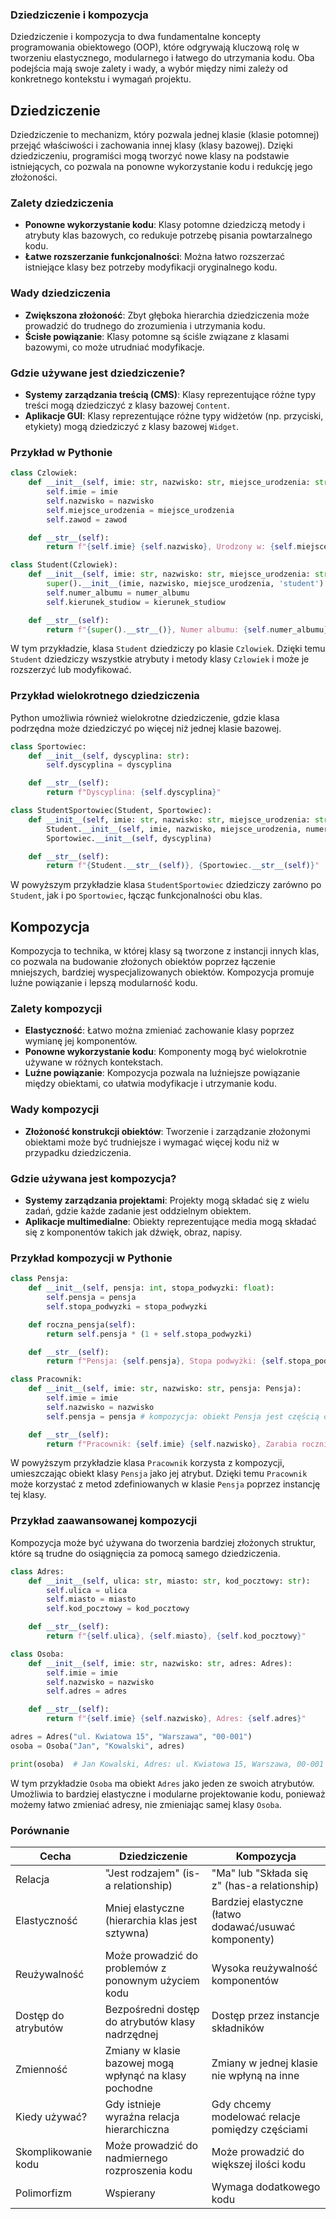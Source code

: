 ### Dziedziczenie i kompozycja

Dziedziczenie i kompozycja to dwa fundamentalne koncepty programowania obiektowego (OOP), które odgrywają kluczową rolę w tworzeniu elastycznego, modularnego i łatwego do utrzymania kodu. Oba podejścia mają swoje zalety i wady, a wybór między nimi zależy od konkretnego kontekstu i wymagań projektu.

## Dziedziczenie

Dziedziczenie to mechanizm, który pozwala jednej klasie (klasie potomnej) przejąć właściwości i zachowania innej klasy (klasy bazowej). Dzięki dziedziczeniu, programiści mogą tworzyć nowe klasy na podstawie istniejących, co pozwala na ponowne wykorzystanie kodu i redukcję jego złożoności.

### Zalety dziedziczenia
- **Ponowne wykorzystanie kodu**: Klasy potomne dziedziczą metody i atrybuty klas bazowych, co redukuje potrzebę pisania powtarzalnego kodu.
- **Łatwe rozszerzanie funkcjonalności**: Można łatwo rozszerzać istniejące klasy bez potrzeby modyfikacji oryginalnego kodu.

### Wady dziedziczenia
- **Zwiększona złożoność**: Zbyt głęboka hierarchia dziedziczenia może prowadzić do trudnego do zrozumienia i utrzymania kodu.
- **Ścisłe powiązanie**: Klasy potomne są ściśle związane z klasami bazowymi, co może utrudniać modyfikacje.

### Gdzie używane jest dziedziczenie?
- **Systemy zarządzania treścią (CMS)**: Klasy reprezentujące różne typy treści mogą dziedziczyć z klasy bazowej `Content`.
- **Aplikacje GUI**: Klasy reprezentujące różne typy widżetów (np. przyciski, etykiety) mogą dziedziczyć z klasy bazowej `Widget`.

### Przykład w Pythonie

```python
class Czlowiek:
    def __init__(self, imie: str, nazwisko: str, miejsce_urodzenia: str, zawod: str):
        self.imie = imie
        self.nazwisko = nazwisko
        self.miejsce_urodzenia = miejsce_urodzenia
        self.zawod = zawod

    def __str__(self):
        return f"{self.imie} {self.nazwisko}, Urodzony w: {self.miejsce_urodzenia}, Zawód: {self.zawod}"

class Student(Czlowiek):
    def __init__(self, imie: str, nazwisko: str, miejsce_urodzenia: str, numer_albumu: int, kierunek_studiow: str):
        super().__init__(imie, nazwisko, miejsce_urodzenia, 'student')
        self.numer_albumu = numer_albumu
        self.kierunek_studiow = kierunek_studiow

    def __str__(self):
        return f"{super().__str__()}, Numer albumu: {self.numer_albumu}, Kierunek: {self.kierunek_studiow}"
```

W tym przykładzie, klasa `Student` dziedziczy po klasie `Czlowiek`. Dzięki temu `Student` dziedziczy wszystkie atrybuty i metody klasy `Czlowiek` i może je rozszerzyć lub modyfikować.

### Przykład wielokrotnego dziedziczenia

Python umożliwia również wielokrotne dziedziczenie, gdzie klasa podrzędna może dziedziczyć po więcej niż jednej klasie bazowej.

```python
class Sportowiec:
    def __init__(self, dyscyplina: str):
        self.dyscyplina = dyscyplina

    def __str__(self):
        return f"Dyscyplina: {self.dyscyplina}"

class StudentSportowiec(Student, Sportowiec):
    def __init__(self, imie: str, nazwisko: str, miejsce_urodzenia: str, numer_albumu: int, kierunek_studiow: str, dyscyplina: str):
        Student.__init__(self, imie, nazwisko, miejsce_urodzenia, numer_albumu, kierunek_studiow)
        Sportowiec.__init__(self, dyscyplina)

    def __str__(self):
        return f"{Student.__str__(self)}, {Sportowiec.__str__(self)}"
```

W powyższym przykładzie klasa `StudentSportowiec` dziedziczy zarówno po `Student`, jak i po `Sportowiec`, łącząc funkcjonalności obu klas.

## Kompozycja

Kompozycja to technika, w której klasy są tworzone z instancji innych klas, co pozwala na budowanie złożonych obiektów poprzez łączenie mniejszych, bardziej wyspecjalizowanych obiektów. Kompozycja promuje luźne powiązanie i lepszą modularność kodu.

### Zalety kompozycji
- **Elastyczność**: Łatwo można zmieniać zachowanie klasy poprzez wymianę jej komponentów.
- **Ponowne wykorzystanie kodu**: Komponenty mogą być wielokrotnie używane w różnych kontekstach.
- **Luźne powiązanie**: Kompozycja pozwala na luźniejsze powiązanie między obiektami, co ułatwia modyfikacje i utrzymanie kodu.

### Wady kompozycji
- **Złożoność konstrukcji obiektów**: Tworzenie i zarządzanie złożonymi obiektami może być trudniejsze i wymagać więcej kodu niż w przypadku dziedziczenia.

### Gdzie używana jest kompozycja?
- **Systemy zarządzania projektami**: Projekty mogą składać się z wielu zadań, gdzie każde zadanie jest oddzielnym obiektem.
- **Aplikacje multimedialne**: Obiekty reprezentujące media mogą składać się z komponentów takich jak dźwięk, obraz, napisy.

### Przykład kompozycji w Pythonie

```python
class Pensja:
    def __init__(self, pensja: int, stopa_podwyzki: float):
        self.pensja = pensja
        self.stopa_podwyzki = stopa_podwyzki

    def roczna_pensja(self):
        return self.pensja * (1 + self.stopa_podwyzki)

    def __str__(self):
        return f"Pensja: {self.pensja}, Stopa podwyżki: {self.stopa_podwyzki*100}%"

class Pracownik:
    def __init__(self, imie: str, nazwisko: str, pensja: Pensja):
        self.imie = imie
        self.nazwisko = nazwisko
        self.pensja = pensja # kompozycja: obiekt Pensja jest częścią obiektu Pracownik

    def __str__(self):
        return f"Pracownik: {self.imie} {self.nazwisko}, Zarabia rocznie: {self.pensja.roczna_pensja()} PLN"
```

W powyższym przykładzie klasa `Pracownik` korzysta z kompozycji, umieszczając obiekt klasy `Pensja` jako jej atrybut. Dzięki temu `Pracownik` może korzystać z metod zdefiniowanych w klasie `Pensja` poprzez instancję tej klasy.

### Przykład zaawansowanej kompozycji

Kompozycja może być używana do tworzenia bardziej złożonych struktur, które są trudne do osiągnięcia za pomocą samego dziedziczenia.

```python
class Adres:
    def __init__(self, ulica: str, miasto: str, kod_pocztowy: str):
        self.ulica = ulica
        self.miasto = miasto
        self.kod_pocztowy = kod_pocztowy

    def __str__(self):
        return f"{self.ulica}, {self.miasto}, {self.kod_pocztowy}"

class Osoba:
    def __init__(self, imie: str, nazwisko: str, adres: Adres):
        self.imie = imie
        self.nazwisko = nazwisko
        self.adres = adres

    def __str__(self):
        return f"{self.imie} {self.nazwisko}, Adres: {self.adres}"

adres = Adres("ul. Kwiatowa 15", "Warszawa", "00-001")
osoba = Osoba("Jan", "Kowalski", adres)

print(osoba)  # Jan Kowalski, Adres: ul. Kwiatowa 15, Warszawa, 00-001
```

W tym przykładzie `Osoba` ma obiekt `Adres` jako jeden ze swoich atrybutów. Umożliwia to bardziej elastyczne i modularne projektowanie kodu, ponieważ możemy łatwo zmieniać adresy, nie zmieniając samej klasy `Osoba`.


### Porównanie

| Cecha                   | Dziedziczenie                                        | Kompozycja                                          |
|-------------------------|------------------------------------------------------|-----------------------------------------------------|
| Relacja                 | "Jest rodzajem" (is-a relationship)                  | "Ma" lub "Składa się z" (has-a relationship)       |
| Elastyczność            | Mniej elastyczne (hierarchia klas jest sztywna)      | Bardziej elastyczne (łatwo dodawać/usuwać komponenty)|
| Reużywalność            | Może prowadzić do problemów z ponownym użyciem kodu  | Wysoka reużywalność komponentów                     |
| Dostęp do atrybutów     | Bezpośredni dostęp do atrybutów klasy nadrzędnej     | Dostęp przez instancje składników                   |
| Zmienność               | Zmiany w klasie bazowej mogą wpłynąć na klasy pochodne| Zmiany w jednej klasie nie wpłyną na inne           |
| Kiedy używać?           | Gdy istnieje wyraźna relacja hierarchiczna           | Gdy chcemy modelować relacje pomiędzy częściami     |
| Skomplikowanie kodu     | Może prowadzić do nadmiernego rozproszenia kodu      | Może prowadzić do większej ilości kodu              |
| Polimorfizm             | Wspierany                                            | Wymaga dodatkowego kodu                             |
